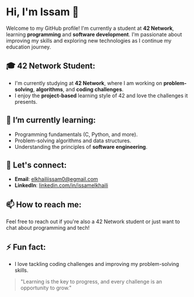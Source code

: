 # Hi, I'm Issam 👋

Welcome to my GitHub profile! I'm currently a student at **42 Network**, learning **programming** and **software development**. I'm passionate about improving my skills and exploring new technologies as I continue my education journey.

## 🎓 42 Network Student:
- I'm currently studying at **42 Network**, where I am working on **problem-solving**, **algorithms**, and **coding challenges**.
- I enjoy the **project-based** learning style of 42 and love the challenges it presents.

## 🌱 I’m currently learning:
- Programming fundamentals (C, Python, and more).
- Problem-solving algorithms and data structures.
- Understanding the principles of **software engineering**.

## 💬 Let's connect:
- **Email**: [elkhailiissam0@egmail.com](mailto:elkhailiissam0@gmail.com)
- **LinkedIn**: [linkedin.com/in/issamelkhaili](https://linkedin.com/in/issamelkhaili)

## 📫 How to reach me:
Feel free to reach out if you're also a 42 Network student or just want to chat about programming and tech!

## ⚡ Fun fact:
- I love tackling coding challenges and improving my problem-solving skills.

> "Learning is the key to progress, and every challenge is an opportunity to grow."
 
